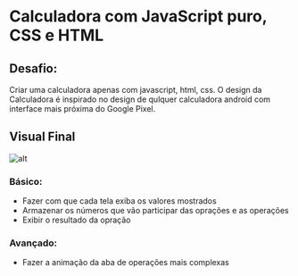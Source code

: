 # Calculadora com JavaScript puro, CSS e HTML

## Desafio:

Criar uma calculadora apenas com javascript, html, css. O design da Calculadora é inspirado
no design de qulquer calculadora android com interface mais próxima do Google Pixel.

## Visual Final

![alt](https://pwa-commerce-uploads-image.s3.us-east-2.amazonaws.com/Captura+de+tela+de+2020-07-24+10-32-52.png)

### Básico:

- Fazer com que cada tela exiba os valores mostrados
- Armazenar os números que vão participar das oprações e as operações
- Exibir o resultado da opração

### Avançado:

- Fazer a animação da aba de operações mais complexas

